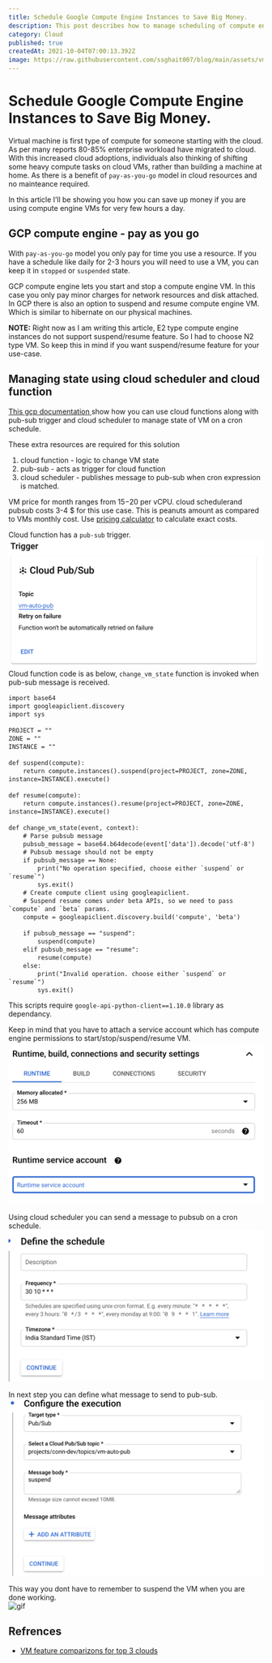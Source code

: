 ```yaml
---
title: Schedule Google Compute Engine Instances to Save Big Money.
description: This post describes how to manage scheduling of compute engine vm state.
category: Cloud
published: true
createdAt: 2021-10-04T07:00:13.392Z
image: https://raw.githubusercontent.com/ssghait007/blog/main/assets/vm-auto-header.png
---
```


# Schedule Google Compute Engine Instances to Save Big Money.


Virtual machine is first type of compute for someone starting with the cloud. As per many reports 80-85% enterprise workload have migrated to cloud. \
With this increased cloud adoptions, individuals also thinking of shifting some heavy compute tasks on cloud VMs, rather than building a machine at home. As there is a benefit of `pay-as-you-go` model in cloud resources and no mainteance required.

In this article I’ll be showing you how you can save up money if you are using compute engine VMs for very few hours a day.


## GCP compute engine - pay as you go

With `pay-as-you-go` model you only pay for time you use a resource. 
If you have a schedule like daily for 2-3 hours you will need to use a VM, you can keep it in `stopped` or `suspended` state.

GCP compute engine lets you start and stop a compute engine VM.
In this case you only pay minor charges for network resources and disk attached.
In GCP there is also an option to suspend and resume compute engine VM. Which is similar to hibernate on our physical machines.

**NOTE:** Right now as I am writing this article, E2 type compute engine instances do not support suspend/resume feature. So I had to choose N2 type VM. So keep this in mind if you want suspend/resume feature for your use-case.


## Managing state using cloud scheduler and cloud function

[This gcp documentation ](https://cloud.google.com/scheduler/docs/start-and-stop-compute-engine-instances-on-a-schedule) show how you can use cloud functions along with pub-sub trigger and cloud scheduler to manage state of VM on a cron schedule.

These extra resources are required for this solution
1. cloud function - logic to change VM state
2. pub-sub - acts as trigger for cloud function
3. cloud scheduler - publishes message to pub-sub when cron expression is matched.

VM price for month ranges from 15$-20$ per vCPU. cloud schedulerand pubsub costs 3-4 $ for this use case. This is peanuts amount as compared to VMs monthly cost.
Use [pricing calculator](https://cloud.google.com/products/calculator) to calculate exact costs.

Cloud function has a `pub-sub` trigger.
![pub-sub](https://raw.githubusercontent.com/ssghait007/blog/main/assets/vm-auto-trigger.png)
Cloud function code is as below, `change_vm_state` function is invoked when pub-sub message is received.

```python{1,3-5}
import base64
import googleapiclient.discovery
import sys

PROJECT = ""
ZONE = ""
INSTANCE = ""

def suspend(compute):
    return compute.instances().suspend(project=PROJECT, zone=ZONE, instance=INSTANCE).execute()

def resume(compute):
    return compute.instances().resume(project=PROJECT, zone=ZONE, instance=INSTANCE).execute()
    
def change_vm_state(event, context):
    # Parse pubsub message
    pubsub_message = base64.b64decode(event['data']).decode('utf-8')
    # Pubsub message should not be empty
    if pubsub_message == None:
        print("No operation specified, choose either `suspend` or `resume`")
        sys.exit()
    # Create compute client using googleapiclient.
    # Suspend resume comes under beta APIs, so we need to pass `compute` and `beta` params.
    compute = googleapiclient.discovery.build('compute', 'beta')
    
    if pubsub_message == "suspend":
        suspend(compute)
    elif pubsub_message == "resume":
        resume(compute)
    else:
        print("Invalid operation. choose either `suspend` or `resume`")
        sys.exit()
```

This scripts require `google-api-python-client==1.10.0` library as dependancy.


Keep in mind that you have to attach a service account which has compute engine permissions to start/stop/suspend/resume VM.
![sa](https://raw.githubusercontent.com/ssghait007/blog/main/assets/vm-auto-service-acc.png)

Using cloud scheduler you can send a message to pubsub on a cron schedule.
![cloud-scheduler](https://raw.githubusercontent.com/ssghait007/blog/main/assets/vm-auto-cluod-scheduler.png)

In next step you can define what message to send to pub-sub.
![pub-sub](https://raw.githubusercontent.com/ssghait007/blog/main/assets/vm-auto-pub-sub.png)


This way you dont have to remember to suspend the VM when you are done working. \
![gif](https://media0.giphy.com/media/26xBzL5fpjhJ9dQNa/200.webp?cid=ecf05e47wnymqyqvko2pn52q3ieue2lyhw821z1hj56yy1dl&rid=200.webp&ct=g)

## Refrences

- [VM feature comparizons for top 3 clouds](https://www.youtube.com/watch?v=KkKcaFp0z1s&t=699s)
